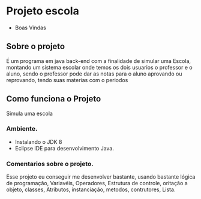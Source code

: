 # Projeto escola
- Boas Vindas

## Sobre o projeto

É um programa em java back-end com a finalidade de simular uma Escola, montando um sistema escolar onde temos os dois usuarios o professor e o aluno, sendo o professor pode dar as notas para o aluno aprovando ou reprovando, tendo suas materias com o periodos


## Como funciona o Projeto

Simula uma escola 

### Ambiente.

- Instalando o JDK 8
- Eclipse  IDE para desenvolvimento Java.



### Comentarios sobre o projeto.

Esse projeto eu conseguir me desenvolver bastante, usando bastante lógica de programação, Variavéis, Operadores, Estrutura de controle, oritação a objeto, classes, Atributos, instanciação, metodos, contrutores, Lista.



